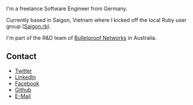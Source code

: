I'm a freelance Software Engineer from Germany.

Currently based in Saigon, Vietnam where I kicked off the local Ruby user group ([Saigon.rb](http://saigonrb.com)).

I'm part of the R&D team of [Bulletproof Networks](http://bulletproof.net.au) in Australia.

## Contact

* [Twitter](http://twitter.com/skorfmann)
* [LinkedIn](http://linkedin.com/in/skorfmann)
* [Facebook](http://facebook.com/skorfmann)
* [Github](http://github.com)
* [E-Mail](mailto:korfmann.sebastian@gmail.com)

